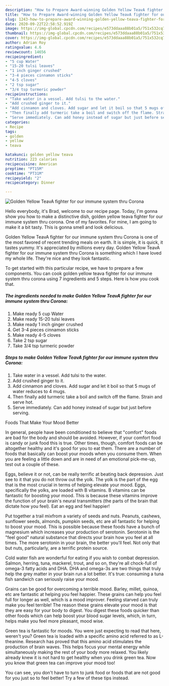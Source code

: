 ```yaml
---
description: "How to Prepare Award-winning Golden Yellow TeavA fighter for our immune system thru Corona"
title: "How to Prepare Award-winning Golden Yellow TeavA fighter for our immune system thru Corona"
slug: 1243-how-to-prepare-award-winning-golden-yellow-teava-fighter-for-our-immune-system-thru-corona
date: 2020-09-22T22:58:52.919Z
image: https://img-global.cpcdn.com/recipes/e573ddaaa88b01a5/751x532cq70/golden-yellow-teava-fighter-for-our-immune-system-thru-corona-recipe-main-photo.jpg
thumbnail: https://img-global.cpcdn.com/recipes/e573ddaaa88b01a5/751x532cq70/golden-yellow-teava-fighter-for-our-immune-system-thru-corona-recipe-main-photo.jpg
cover: https://img-global.cpcdn.com/recipes/e573ddaaa88b01a5/751x532cq70/golden-yellow-teava-fighter-for-our-immune-system-thru-corona-recipe-main-photo.jpg
author: Adrian Roy
ratingvalue: 4.6
reviewcount: 14656
recipeingredient:
- "5 cup Water"
- "15-20 tulsi leaves"
- "1 inch ginger crushed"
- "3-4 pieces cinnamon sticks"
- "4-5 cloves"
- "2 tsp sugar"
- "3/4 tsp turmeric powder"
recipeinstructions:
- "Take water in a vessel. Add tulsi to the water."
- "Add crushed ginger to it."
- "Add cinnamon and cloves. Add sugar and let it boil so that 5 mugs of water reduces to 4 mugs."
- "Then finally add turmeric take a boil and switch off the flame. Strain and serve hot."
- "Serve immediately. Can add honey instead of sugar but just before serving."
categories:
- Recipe
tags:
- golden
- yellow
- teava

katakunci: golden yellow teava 
nutrition: 223 calories
recipecuisine: American
preptime: "PT15M"
cooktime: "PT31M"
recipeyield: "2"
recipecategory: Dinner

---
```



![Golden Yellow TeavA fighter for our immune system thru Corona](https://img-global.cpcdn.com/recipes/e573ddaaa88b01a5/751x532cq70/golden-yellow-teava-fighter-for-our-immune-system-thru-corona-recipe-main-photo.jpg)

Hello everybody, it's Brad, welcome to our recipe page. Today, I'm gonna show you how to make a distinctive dish, golden yellow teava fighter for our immune system thru corona. One of my favorites. For mine, I am going to make it a bit tasty. This is gonna smell and look delicious.

Golden Yellow TeavA fighter for our immune system thru Corona is one of the most favored of recent trending meals on earth. It is simple, it is quick, it tastes yummy. It's appreciated by millions every day. Golden Yellow TeavA fighter for our immune system thru Corona is something which I have loved my whole life. They're nice and they look fantastic.




To get started with this particular recipe, we have to prepare a few components. You can cook golden yellow teava fighter for our immune system thru corona using 7 ingredients and 5 steps. Here is how you cook that.

<!--inarticleads1-->

##### The ingredients needed to make Golden Yellow TeavA fighter for our immune system thru Corona:

1. Make ready 5 cup Water
1. Make ready 15-20 tulsi leaves
1. Make ready 1 inch ginger crushed
1. Get 3-4 pieces cinnamon sticks
1. Make ready 4-5 cloves
1. Take 2 tsp sugar
1. Take 3/4 tsp turmeric powder




<!--inarticleads2-->

##### Steps to make Golden Yellow TeavA fighter for our immune system thru Corona:

1. Take water in a vessel. Add tulsi to the water.
1. Add crushed ginger to it.
1. Add cinnamon and cloves. Add sugar and let it boil so that 5 mugs of water reduces to 4 mugs.
1. Then finally add turmeric take a boil and switch off the flame. Strain and serve hot.
1. Serve immediately. Can add honey instead of sugar but just before serving.




Foods That Make Your Mood Better


In general, people have been conditioned to believe that "comfort" foods are bad for the body and should be avoided. However, if your comfort food is candy or junk food this is true. Other times, though, comfort foods can be altogether healthy and it's good for you to eat them. There are a number of foods that basically can boost your moods when you consume them. When you are feeling a little down and are in need of an emotional pick-me-up, test out a couple of these.

Eggs, believe it or not, can be really terrific at beating back depression. Just see to it that you do not throw out the yolk. The yolk is the part of the egg that is the most crucial in terms of helping elevate your mood. Eggs, specifically the yolks, are loaded with B vitamins. B vitamins can be fantastic for boosting your mood. This is because these vitamins improve the function of your brain's neural transmitters (the parts of the brain that dictate how you feel). Eat an egg and feel happier!

Put together a trail mixfrom a variety of seeds and nuts. Peanuts, cashews, sunflower seeds, almonds, pumpkin seeds, etc are all fantastic for helping to boost your mood. This is possible because these foods have a bunch of magnesium which increases your production of serotonin. Serotonin is the "feel good" natural substance that directs your brain how you feel at all times. The more serotonin in your brain, the better you'll feel. Not only that but nuts, particularly, are a terrific protein source.

Cold water fish are wonderful for eating if you wish to combat depression. Salmon, herring, tuna, mackerel, trout, and so on, they're all chock-full of omega-3 fatty acids and DHA. DHA and omega-3s are two things that truly help the grey matter in your brain run a lot better. It's true: consuming a tuna fish sandwich can seriously raise your mood. 

Grains can be good for overcoming a terrible mood. Barley, millet, quinoa, etc are fantastic at helping you feel happier. These grains can help you feel full for longer as well, which is a mood improver. Feeling starved can truly make you feel terrible! The reason these grains elevate your mood is that they are easy for your body to digest. You digest these foods quicker than other foods which can help boost your blood sugar levels, which, in turn, helps make you feel more pleasant, mood wise.

Green tea is fantastic for moods. You were just expecting to read that here, weren't you? Green tea is loaded with a specific amino acid referred to as L-theanine. Research has proved that this amino acid stimulates the production of brain waves. This helps focus your mental energy while simultaneously making the rest of your body more relaxed. You likely already knew it is not hard to get healthy when you drink green tea. Now you know that green tea can improve your mood too!

You can see, you don't have to turn to junk food or foods that are not good for you just so to feel better! Try  a few  of  these  tips  instead.

